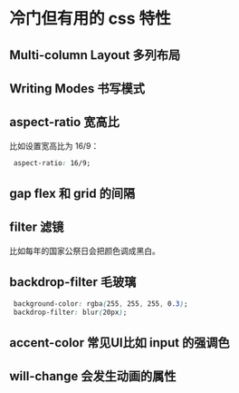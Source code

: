 # 冷门但有用的 css 特性

## Multi-column Layout  多列布局

## Writing Modes  书写模式

## aspect-ratio 宽高比

 比如设置宽高比为 16/9：

 ```css
  aspect-ratio: 16/9;
 ```

## gap  flex 和 grid 的间隔

## filter  滤镜

 比如每年的国家公祭日会把颜色调成黑白。

## backdrop-filter  毛玻璃

 ```css
  background-color: rgba(255, 255, 255, 0.3);
  backdrop-filter: blur(20px);
 ```

## accent-color  常见UI比如 input 的强调色

## will-change  会发生动画的属性
